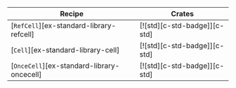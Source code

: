 | Recipe | Crates |
|---|---|
| [`RefCell`][ex-standard-library-refcell] | [![std][c-std-badge]][c-std] |
| [`Cell`][ex-standard-library-cell] | [![std][c-std-badge]][c-std] |
| [`OnceCell`][ex-standard-library-oncecell] | [![std][c-std-badge]][c-std] |
